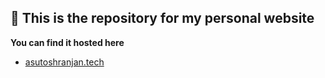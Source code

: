 
## 🚀 This is the repository for my personal website

  **You can find it hosted here**

  - [asutoshranjan.tech](https://asutoshranjan.tech/)
